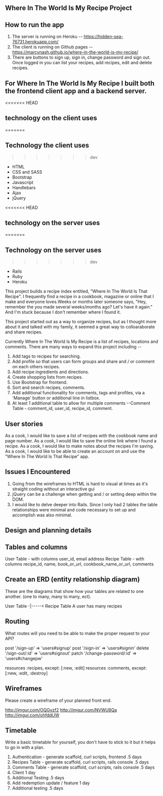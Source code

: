 ## Where In The World Is My Recipe Project

## How to run the app

1. The server is running on Heroku -- https://hidden-sea-76731.herokuapp.com/
2. The client is running on Github pages -- https://marcynash.github.io/where-in-the-world-is-my-recipe/
3. There are buttons to sign up, sign in, change password and sign out. Once logged in you can list your recipes, add recipes, edit and delete recipes.


## For Where In The World Is My Recipe I built both the frontend client app and a backend server.

<<<<<<< HEAD
## technology on the client uses
=======
## Technology the client uses
>>>>>>> dev

- HTML
- CSS and SASS
- Bootstrap
- Javascript
- Handlebars
- Ajax
- jQuery

<<<<<<< HEAD
## technology on the server uses
=======
## Technology on the server uses
>>>>>>> dev

- Rails
- Ruby
- Heroku

This project builds a recipe index entitled, "Where In The World Is That Recipe". I frequently find a recipe in a cookbook, magazine or online that I make and everyone loves.Weeks or months later someone says, "Hey, remember the <recipe> you made several weeks/months ago? Let's have it again." And I'm stuck because I don't remember where I found it.

This project started out as a way to organize recipes, but as I thought more about it and talked with my family, it seemed a great way to colloaraborate and share recipes.

Currently Where In The World Is My Recipe is a list of recipes, locations and comments. There are many ways to expand this project including --

1. Add tags to recipes for searching.
2. Add profile so that users can form groups and share and / or comment on each others recipes.
3. Add recipe ingredients and directions.
4. Create shopping lists from recipes.
5. Use Bootstrap for frontend.
6. Sort and search recipes, comments.
7. Add additional functionality for comments, tags and profiles, via a 'Manage' button or additional line in listbox.
8. At least 1 additional table to allow for multiple comments --Comment Table - comment_id, user_id, recipe_id, comment.

## User stories

As a cook, I would like to save a list of recipes with the cookbook name and page number.
As a cook, I would like to save the online link where I found a recipe.
As a cook, I would like to make notes about the recipes I'm saving.
As a cook, I would like to be able to create an account on and use the "Where In The World Is That Recipe" app.

## Issues I Encountered

1. Going from the wireframes to HTML is hard to visual at times as it's straight coding without an interactive gui
2. jQuery can be a challenge when getting and / or setting deep within the DOM.
3. I would like to delve deeper into Rails. Since I only had 2 tables the table relationships were minimal and code necessary to set up and accomplish was also minimal.


## Design and planning details

## Tables and columns

User Table - with columns user_id, email address
Recipe Table - with columns recipe_id, name, book_or_url, cookbook_name_or_url, comments

## Create an ERD (entity relationship diagram)

These are the diagrams that show how your tables are related to one another.
(one to many, many to many, ect).

User Table -|-----< Recipe Table          A user has many recipes

<!-- Recipe Table -|----< Comment Table        A recipe has many comments -->

## Routing

What routes will you need to be able to make the proper request to your API?

  post '/sign-up' => 'users#signup'
  post '/sign-in' => 'users#signin'
  delete '/sign-out/:id' => 'users#signout'
  patch '/change-password/:id' => 'users#changepw'

  resources :recipes, except: [:new, :edit]
  resources :comments, except: [:new, :edit, :destroy]

## Wireframes

Please create a wireframe of your planned front end.

http://imgur.com/OQGyzf2
http://imgur.com/NVWU8Qa
http://imgur.com/ohfddUW


## Timetable

Write a basic timetable for yourself, you don't have to stick to it but it
helps to go in with a plan.

1. Authentication - generate scaffold, curl scripts, frontend            .5 days
2. Recipes Table - generate scaffold, curl scripts, rails console        .5 days
3. Comments Table - generate scaffold, curl scripts, rails console       .5 days
4. Client                                                                 1 day
5. Additional Testing                                                    .5 days
6. Add redemption update / feature                                        1 day
7. Additional testing                                                    .5 days
